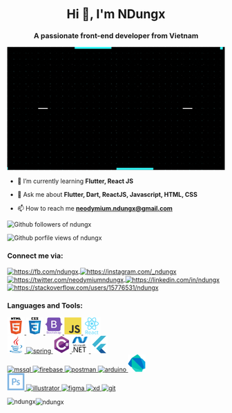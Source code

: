 <h1 align="center">Hi 👋, I'm NDungx</h1>
<h3 align="center">A passionate front-end developer from Vietnam</h3>

[![Social banner of NDungx](https://github.com/ndungx/ndungx/blob/main/images/ndungx-front-end.gif)](https://www.facebook.com/ndungx)

- 🌱 I’m currently learning **Flutter, React JS**

- 💬 Ask me about **Flutter, Dart, ReactJS, Javascript, HTML, CSS**

- 📫 How to reach me **neodymium.ndungx@gmail.com**
<p align="left"> <img src="https://img.shields.io/github/followers/ndungx?style=social" alt="Github followers of ndungx"/></p>
<p align="left"> <img src="https://komarev.com/ghpvc/?username=ndungx&label=Profile%20views&color=0e75b6&style=flat" alt="Github porfile views of ndungx" /> </p>

<h3 align="left">Connect me via:</h3>
<p align="left">
<a href="https://fb.com/ndungx" target="_blank">
  <img align="center" src="https://raw.githubusercontent.com/rahuldkjain/github-profile-readme-generator/master/src/images/icons/Social/facebook.svg" alt="https://fb.com/ndungx" height="30" width="40" />
</a>
<a href="https://instagram.com/_ndungx" target="_blank">
  <img align="center" src="https://raw.githubusercontent.com/rahuldkjain/github-profile-readme-generator/master/src/images/icons/Social/instagram.svg" alt="https://instagram.com/_ndungx" height="30" width="40" />
</a>
<a href="https://twitter.com/neodymiumndungx" target="_blank">
  <img align="center" src="https://raw.githubusercontent.com/rahuldkjain/github-profile-readme-generator/master/src/images/icons/Social/twitter.svg" alt="https://twitter.com/neodymiumndungx" height="30" width="40" />
</a>
<a href="https://linkedin.com/in/ndungx" target="_blank">
  <img align="center" src="https://raw.githubusercontent.com/rahuldkjain/github-profile-readme-generator/master/src/images/icons/Social/linked-in-alt.svg" alt="https://linkedin.com/in/ndungx" height="30" width="40" />
</a>
<a href="https://stackoverflow.com/users/15776531/ndungx" target="_blank">
  <img align="center" src="https://raw.githubusercontent.com/rahuldkjain/github-profile-readme-generator/master/src/images/icons/Social/stack-overflow.svg" alt="https://stackoverflow.com/users/15776531/ndungx" height="30" width="40" />
</a>
</p>

<h3 align="left">Languages and Tools:</h3>
<p align="left"> 

<a href="https://www.w3.org/html/" target="_blank"> 
  <img src="https://raw.githubusercontent.com/devicons/devicon/master/icons/html5/html5-original-wordmark.svg" alt="html5" width="40" height="40"/> 
</a> 
<a href="https://www.w3schools.com/css/" target="_blank"> 
  <img src="https://raw.githubusercontent.com/devicons/devicon/master/icons/css3/css3-original-wordmark.svg" alt="css3" width="40" height="40"/> 
</a> 
<a href="https://getbootstrap.com" target="_blank"> 
  <img src="https://raw.githubusercontent.com/devicons/devicon/master/icons/bootstrap/bootstrap-plain-wordmark.svg" alt="bootstrap" width="40" height="40"/> 
</a> 
<a href="https://developer.mozilla.org/en-US/docs/Web/JavaScript" target="_blank"> 
  <img src="https://raw.githubusercontent.com/devicons/devicon/master/icons/javascript/javascript-original.svg" alt="javascript" width="40" height="40"/> 
</a> 
<a href="https://reactjs.org/" target="_blank"> 
  <img src="https://raw.githubusercontent.com/devicons/devicon/master/icons/react/react-original-wordmark.svg" alt="react" width="40" height="40"/> 
</a> 
<br>
 
<a href="https://www.java.com" target="_blank"> 
  <img src="https://raw.githubusercontent.com/devicons/devicon/master/icons/java/java-original.svg" alt="java" width="40" height="40"/> 
</a> 
<a href="https://spring.io/" target="_blank"> 
  <img src="https://www.vectorlogo.zone/logos/springio/springio-icon.svg" alt="spring" width="40" height="40"/> 
</a>
<a href="https://www.w3schools.com/cs/" target="_blank"> 
  <img src="https://raw.githubusercontent.com/devicons/devicon/master/icons/csharp/csharp-original.svg" alt="csharp" width="40" height="40"/>
</a> 
<a href="https://dotnet.microsoft.com/" target="_blank"> 
  <img src="https://raw.githubusercontent.com/devicons/devicon/master/icons/dot-net/dot-net-original-wordmark.svg" alt="dotnet" width="40" height="40"/> 
</a> 
<a href="https://flutter.dev/" target="_blank"> 
  <img src="https://raw.githubusercontent.com/devicons/devicon/master/icons/flutter/flutter-original.svg" alt="flutter" width="40" height="40"/> 
</a> 
<br>

<a href="https://www.microsoft.com/en-us/sql-server" target="_blank"> 
  <img src="https://www.svgrepo.com/show/303229/microsoft-sql-server-logo.svg" alt="mssql" width="40" height="40"/> 
</a>
<a href="https://firebase.google.com/" target="_blank"> 
  <img src="https://www.vectorlogo.zone/logos/firebase/firebase-icon.svg" alt="firebase" width="40" height="40"/> 
</a> 
<a href="https://postman.com" target="_blank"> 
  <img src="https://www.vectorlogo.zone/logos/getpostman/getpostman-icon.svg" alt="postman" width="40" height="40"/> 
</a> 
<a href="https://www.arduino.cc/" target="_blank"> 
  <img src="https://cdn.worldvectorlogo.com/logos/arduino-1.svg" alt="arduino" width="40" height="40"/> 
</a> 
<a href="https://dart.dev/" target="_blank"> 
  <img src="https://raw.githubusercontent.com/devicons/devicon/master/icons/dart/dart-original.svg" alt="dart" width="40" height="40"/> 
</a>
<br> 

<a href="https://www.photoshop.com/en" target="_blank"> 
  <img src="https://raw.githubusercontent.com/devicons/devicon/master/icons/photoshop/photoshop-line.svg" alt="photoshop" width="40" height="40"/> 
</a> 
<a href="https://www.adobe.com/in/products/illustrator.html" target="_blank"> 
  <img src="https://www.vectorlogo.zone/logos/adobe_illustrator/adobe_illustrator-icon.svg" alt="illustrator" width="40" height="40"/> 
</a> 
<a href="https://www.figma.com/" target="_blank"> 
  <img src="https://www.vectorlogo.zone/logos/figma/figma-icon.svg" alt="figma" width="40" height="40"/> 
</a> 
<a href="https://www.adobe.com/products/xd.html" target="_blank"> 
    <img src="https://cdn.worldvectorlogo.com/logos/adobe-xd.svg" alt="xd" width="40" height="40"/> 
</a> 
<a href="https://git-scm.com/" target="_blank"> 
  <img src="https://www.vectorlogo.zone/logos/git-scm/git-scm-icon.svg" alt="git" width="40" height="40"/> 
</a> 
</p>

<p><img align="left" src="https://github-readme-stats.vercel.app/api/top-langs?username=ndungx&show_icons=true&locale=en&layout=compact" alt="ndungx" /></p>
<p><img align="center" src="https://github-readme-streak-stats.herokuapp.com/?user=ndungx&" alt="ndungx" /></p>

